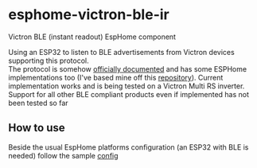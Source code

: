 # esphome-victron-ble-ir
 Victron BLE (instant readout) EspHome component

Using an ESP32 to listen to BLE advertisements from Victron devices supporting this protocol.  
The protocol is somehow [officially documented](https://communityarchive.victronenergy.com/storage/attachments/48745-extra-manufacturer-data-2022-12-14.pdf) and has some ESPHome implementations too (I've based mine off this [repository](https://github.com/Fabian-Schmidt/esphome-victron_ble)). Current implementation works and is being tested on a Victron Multi RS inverter. Support for all other BLE compliant products even if implemented has not been tested so far

## How to use
Beside the usual EspHome platforms configuration (an ESP32 with BLE is needed) follow the sample [config](https://github.com/krahabb/esphome-victron-ble-ir/blob/main/components/m3_victron_ble_ir/m3_victron_ble_ir_example.yaml)
